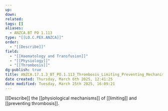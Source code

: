 ```yaml
---
up: 
down: 
related: 
tags: []
aliases:
  - ANZCA.BT PO 1.113
type: "[[LO.C.PEX.ANZCA]]"
order:
  - "[[Describe]]"
field:
  - "[[Haematology and Transfusion]]"
  - "[[Physiology]]"
  - "[[Thrombosis]]"
dg-publish: true
title: ANZCA.17.1.3_BT_PO.1.113_Thrombosis_Limiting_Preventing_Mechanisms
date created: Thursday, March 6th 2025, 12:41:25
date modified: Tuesday, March 25th 2025, 16:09:21
---
```


[[Describe]] the [[physiological mechanisms]] of [[limiting]] and [[preventing thrombosis]].
